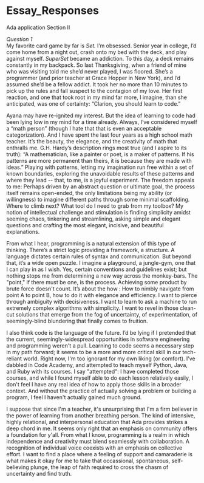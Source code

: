 # Essay_Responses
Ada application Section II

_Question 1_  
My favorite card game by far is _Set._ I’m obsessed. Senior year in college, I’d come home from a night out, crash onto my bed with the deck, and play against myself. _SuperSet_ became an addiction. To this day, a deck remains constantly in my backpack. So last Thanksgiving, when a friend of mine who was visiting told me she’d never played, I was floored. She’s a programmer (and prior teacher at Grace Hopper in New York), and I’d assumed she’d be a fellow addict. It took her no more than 10 minutes to pick up the rules and fall suspect to the contagion of my love.  Her first reaction, and one that took root in my mind far more, I imagine, than she anticipated, was one of certainty: “Clarion, you should learn to code.”

Ayana may have re-ignited my interest. But the idea of learning to code had been lying low in my mind for a time already. Always, I’ve considered myself a “math person” (though I hate that that is even an acceptable categorization). And I have spent the last four years as a high school math teacher. It’s the beauty, the elegance, and the creativity of math that enthralls me. G.H. Hardy’s description rings most true (and I aspire to its truth): “A mathematician, like a painter or poet, is a maker of patterns. If his patterns are more permanent than theirs, it is because they are made with ideas.” Playing with patterns, letting my imagination run free within a set of known boundaries, exploring the unavoidable results of these patterns and where they lead -- that, to me, is a joyful experiment. The freedom appeals to me: Perhaps driven by an abstract question or ultimate goal, the process itself remains open-ended, the only limitations being my ability (or willingness) to imagine different paths through some minimal scaffolding. Where to climb next? What tool do I need to grab from my toolbox? My notion of intellectual challenge and stimulation is finding simplicity amidst seeming chaos, tinkering and streamlining, asking simple and elegant questions and crafting the most elegant, incisive, and beautiful explanations. 

From what I hear, programming is a natural extension of this type of thinking. There’s a strict logic providing a framework, a structure. A language dictates certain rules of syntax and communication. But beyond that, it’s a wide open puzzle. I imagine a playground, a jungle-gym, one that I can play in as I wish. Yes, certain conventions and guidelines exist; but nothing stops me from determining a new way across the monkey-bars. The "point," if there must be one, is the process. Achieving some product by brute force doesn't count. It’s about the how : How to nimbly navigate from point A to point B, how to do it with elegance and efficiency. I want to pierce through ambiguity with decisiveness. I want to learn to ask a machine to run extremely complex algorithms with simplicity. I want to revel in those clean-cut solutions that emerge from the fog of uncertainty, of experimentation, of seemingly-blind blundering that finally comes to fruition. 

I also think code is the language of the future. I’d be lying if I pretended that the current, seemingly-widespread opportunities in software engineering and programming weren't a pull. Learning to code seems a necessary step in my path forward; it seems to be a more and more critical skill in our tech-reliant world. Right now, I'm too ignorant for my own liking (or comfort). I’ve dabbled in Code Academy, and attempted to teach myself Python, Java, and Ruby with its courses. I say "attempted": I have completed those courses, and while I found myself able to do each lesson relatively easily, I don't feel I have any real idea of how to apply those skills in a broader context. And without the practice of actually solving a problem or building a program, I feel I haven't actually gained much ground.  

I suppose that since I'm a teacher, it's unsurprising that I'm a firm believer in the power of learning from another breathing person. The kind of intensive, highly relational, and interpersonal education that Ada provides strikes a deep chord in me. It seems only right that an emphasis on community offers a foundation for y'all. From what I know, programming is a realm in which independence and creativity must blend seamlessly with collaboration. A recognition of individual voice coexists with an emphasis on collective effort. I want to find a place where a feeling of support and camaraderie is what makes it okay for me to take that occassional, spontaneous, self-believing plunge, the leap of faith required to cross the chasm of uncertainty and find truth.
